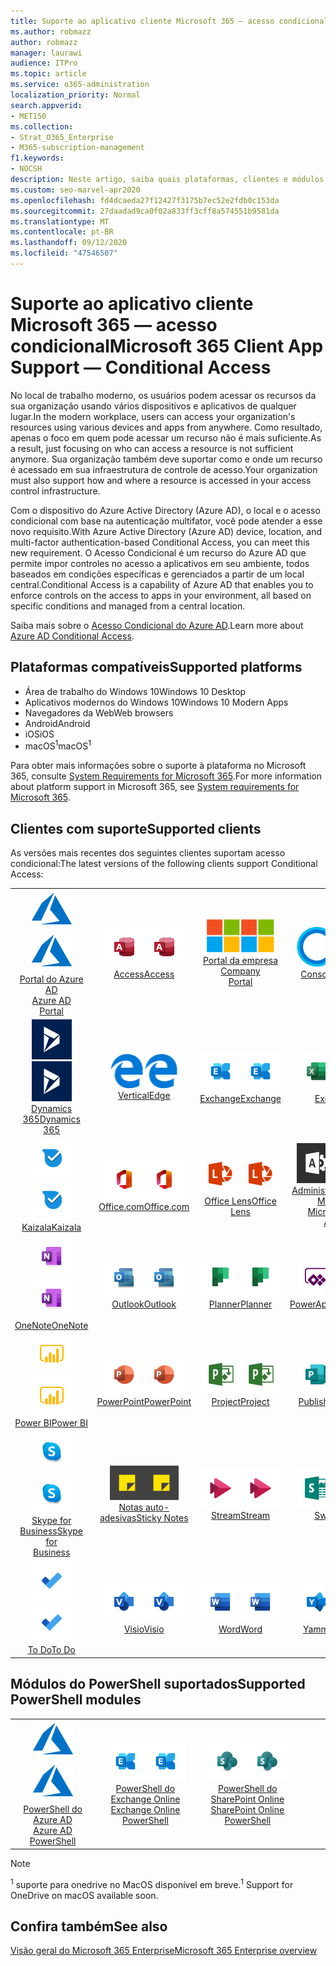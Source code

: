 ```yaml
---
title: Suporte ao aplicativo cliente Microsoft 365 — acesso condicional
ms.author: robmazz
author: robmazz
manager: laurawi
audience: ITPro
ms.topic: article
ms.service: o365-administration
localization_priority: Normal
search.appverid:
- MET150
ms.collection:
- Strat_O365_Enterprise
- M365-subscription-management
f1.keywords:
- NOCSH
description: Neste artigo, saiba quais plataformas, clientes e módulos do PowerShell suportam acesso condicional para o Microsoft 365.
ms.custom: seo-marvel-apr2020
ms.openlocfilehash: fd4dcaeda27f12427f3175b7ec52e2fdb0c153da
ms.sourcegitcommit: 27daadad9ca0f02a833ff3cff8a574551b9581da
ms.translationtype: MT
ms.contentlocale: pt-BR
ms.lasthandoff: 09/12/2020
ms.locfileid: "47546507"
---
```

# <a name="microsoft-365-client-app-support--conditional-access"></a><span data-ttu-id="5aeb2-103">Suporte ao aplicativo cliente Microsoft 365 — acesso condicional</span><span class="sxs-lookup"><span data-stu-id="5aeb2-103">Microsoft 365 Client App Support — Conditional Access</span></span>

<span data-ttu-id="5aeb2-104">No local de trabalho moderno, os usuários podem acessar os recursos da sua organização usando vários dispositivos e aplicativos de qualquer lugar.</span><span class="sxs-lookup"><span data-stu-id="5aeb2-104">In the modern workplace, users can access your organization's resources using various devices and apps from anywhere.</span></span> <span data-ttu-id="5aeb2-105">Como resultado, apenas o foco em quem pode acessar um recurso não é mais suficiente.</span><span class="sxs-lookup"><span data-stu-id="5aeb2-105">As a result, just focusing on who can access a resource is not sufficient anymore.</span></span> <span data-ttu-id="5aeb2-106">Sua organização também deve suportar como e onde um recurso é acessado em sua infraestrutura de controle de acesso.</span><span class="sxs-lookup"><span data-stu-id="5aeb2-106">Your organization must also support how and where a resource is accessed in your access control infrastructure.</span></span>

<span data-ttu-id="5aeb2-107">Com o dispositivo do Azure Active Directory (Azure AD), o local e o acesso condicional com base na autenticação multifator, você pode atender a esse novo requisito.</span><span class="sxs-lookup"><span data-stu-id="5aeb2-107">With Azure Active Directory (Azure AD) device, location, and multi-factor authentication-based Conditional Access, you can meet this new requirement.</span></span> <span data-ttu-id="5aeb2-108">O Acesso Condicional é um recurso do Azure AD que permite impor controles no acesso a aplicativos em seu ambiente, todos baseados em condições específicas e gerenciados a partir de um local central.</span><span class="sxs-lookup"><span data-stu-id="5aeb2-108">Conditional Access is a capability of Azure AD that enables you to enforce controls on the access to apps in your environment, all based on specific conditions and managed from a central location.</span></span>

<span data-ttu-id="5aeb2-109">Saiba mais sobre o [Acesso Condicional do Azure AD](https://docs.microsoft.com/azure/active-directory/conditional-access/).</span><span class="sxs-lookup"><span data-stu-id="5aeb2-109">Learn more about [Azure AD Conditional Access](https://docs.microsoft.com/azure/active-directory/conditional-access/).</span></span>

## <a name="supported-platforms"></a><span data-ttu-id="5aeb2-110">Plataformas compatíveis</span><span class="sxs-lookup"><span data-stu-id="5aeb2-110">Supported platforms</span></span>

 - <span data-ttu-id="5aeb2-111">Área de trabalho do Windows 10</span><span class="sxs-lookup"><span data-stu-id="5aeb2-111">Windows 10 Desktop</span></span>
 - <span data-ttu-id="5aeb2-112">Aplicativos modernos do Windows 10</span><span class="sxs-lookup"><span data-stu-id="5aeb2-112">Windows 10 Modern Apps</span></span>
 - <span data-ttu-id="5aeb2-113">Navegadores da Web</span><span class="sxs-lookup"><span data-stu-id="5aeb2-113">Web browsers</span></span>
 - <span data-ttu-id="5aeb2-114">Android</span><span class="sxs-lookup"><span data-stu-id="5aeb2-114">Android</span></span>
 - <span data-ttu-id="5aeb2-115">iOS</span><span class="sxs-lookup"><span data-stu-id="5aeb2-115">iOS</span></span>
 - <span data-ttu-id="5aeb2-116">macOS<sup>1</sup></span><span class="sxs-lookup"><span data-stu-id="5aeb2-116">macOS<sup>1</sup></span></span>

<span data-ttu-id="5aeb2-117">Para obter mais informações sobre o suporte à plataforma no Microsoft 365, consulte [System Requirements for Microsoft 365](https://products.office.com/office-system-requirements).</span><span class="sxs-lookup"><span data-stu-id="5aeb2-117">For more information about platform support in Microsoft 365, see [System requirements for Microsoft 365](https://products.office.com/office-system-requirements).</span></span>

## <a name="supported-clients"></a><span data-ttu-id="5aeb2-118">Clientes com suporte</span><span class="sxs-lookup"><span data-stu-id="5aeb2-118">Supported clients</span></span>

<span data-ttu-id="5aeb2-119">As versões mais recentes dos seguintes clientes suportam acesso condicional:</span><span class="sxs-lookup"><span data-stu-id="5aeb2-119">The latest versions of the following clients support Conditional Access:</span></span>

| | | | | | |
|:---:|:---:|:---:|:---:|:---:|:---:|
| <span data-ttu-id="5aeb2-120">![Ícone do Azure](../media/o365-azure-64x64.png)</span><span class="sxs-lookup"><span data-stu-id="5aeb2-120">![Azure icon](../media/o365-azure-64x64.png)</span></span> <br> [<span data-ttu-id="5aeb2-121">Portal do Azure AD <br></span><span class="sxs-lookup"><span data-stu-id="5aeb2-121">Azure AD <br> Portal </span></span>](https://azure.microsoft.com/features/azure-portal/) | <span data-ttu-id="5aeb2-122">![Ícone do Access](../media/o365-access-64x64.png)</span><span class="sxs-lookup"><span data-stu-id="5aeb2-122">![Access icon](../media/o365-access-64x64.png)</span></span> <br> [<span data-ttu-id="5aeb2-123">Access</span><span class="sxs-lookup"><span data-stu-id="5aeb2-123">Access</span></span>](https://products.office.com/access) | <span data-ttu-id="5aeb2-124">![Ícone do portal da empresa](../media/o365-microsoft-64x64.png)</span><span class="sxs-lookup"><span data-stu-id="5aeb2-124">![Company portal icon](../media/o365-microsoft-64x64.png)</span></span> <br> [<span data-ttu-id="5aeb2-125">Portal da empresa <br></span><span class="sxs-lookup"><span data-stu-id="5aeb2-125">Company <br> Portal </span></span>](https://docs.microsoft.com/intune-user-help/sign-in-to-the-company-portal)  | <span data-ttu-id="5aeb2-126">![Ícone da Cortana](../media/o365-cortana-64x64.png)</span><span class="sxs-lookup"><span data-stu-id="5aeb2-126">![Cortana icon](../media/o365-cortana-64x64.png)</span></span> <br> [<span data-ttu-id="5aeb2-127">Consome</span><span class="sxs-lookup"><span data-stu-id="5aeb2-127">Cortana</span></span>](https://www.microsoft.com/cortana) | <span data-ttu-id="5aeb2-128">![Ícone do Delve](../media/o365-delve-64x64.png)</span><span class="sxs-lookup"><span data-stu-id="5aeb2-128">![Delve icon](../media/o365-delve-64x64.png)</span></span> <br> [<span data-ttu-id="5aeb2-129">Delve</span><span class="sxs-lookup"><span data-stu-id="5aeb2-129">Delve</span></span>](https://products.office.com/business/intelligent-search) 
| <span data-ttu-id="5aeb2-130">![Ícone do Dynamics 365](../media/o365-dynamics365-64x64.png)</span><span class="sxs-lookup"><span data-stu-id="5aeb2-130">![Dynamics 365 icon](../media/o365-dynamics365-64x64.png)</span></span> <br> [<span data-ttu-id="5aeb2-131">Dynamics 365</span><span class="sxs-lookup"><span data-stu-id="5aeb2-131">Dynamics 365</span></span>](https://dynamics.microsoft.com) | <span data-ttu-id="5aeb2-132">![Ícone de borda](../media/o365-edge-64x64.png)</span><span class="sxs-lookup"><span data-stu-id="5aeb2-132">![Edge icon](../media/o365-edge-64x64.png)</span></span> <br> [<span data-ttu-id="5aeb2-133">Vertical</span><span class="sxs-lookup"><span data-stu-id="5aeb2-133">Edge</span></span>](https://www.microsoft.com/windows/microsoft-edge) | <span data-ttu-id="5aeb2-134">![Ícone do Exchange](../media/o365-exchange-64x64.png)</span><span class="sxs-lookup"><span data-stu-id="5aeb2-134">![Exchange icon](../media/o365-exchange-64x64.png)</span></span> <br> [<span data-ttu-id="5aeb2-135">Exchange</span><span class="sxs-lookup"><span data-stu-id="5aeb2-135">Exchange</span></span>](https://products.office.com/exchange/exchange-online) | <span data-ttu-id="5aeb2-136">![Ícone do Excel](../media/o365-excel-64x64.png)</span><span class="sxs-lookup"><span data-stu-id="5aeb2-136">![Excel icon](../media/o365-excel-64x64.png)</span></span> <br> [<span data-ttu-id="5aeb2-137">Excel</span><span class="sxs-lookup"><span data-stu-id="5aeb2-137">Excel</span></span>](https://products.office.com/excel) | <span data-ttu-id="5aeb2-138">![Ícone do Forms](../media/o365-forms-64x64.png)</span><span class="sxs-lookup"><span data-stu-id="5aeb2-138">![Forms icon](../media/o365-forms-64x64.png)</span></span> <br> [<span data-ttu-id="5aeb2-139">Forms</span><span class="sxs-lookup"><span data-stu-id="5aeb2-139">Forms</span></span>](https://flow.microsoft.com/connectors/shared_microsoftforms/microsoft-forms/) 
| <span data-ttu-id="5aeb2-140">![Ícone do Kaizala](../media/o365-kaizala-64x64.png)</span><span class="sxs-lookup"><span data-stu-id="5aeb2-140">![Kaizala icon](../media/o365-kaizala-64x64.png)</span></span> <br> [<span data-ttu-id="5aeb2-141">Kaizala</span><span class="sxs-lookup"><span data-stu-id="5aeb2-141">Kaizala</span></span>](https://products.office.com/en/business/microsoft-kaizala) | <span data-ttu-id="5aeb2-142">![Ícone de Office.com](../media/o365-office-64x64.png)</span><span class="sxs-lookup"><span data-stu-id="5aeb2-142">![Office.com icon](../media/o365-office-64x64.png)</span></span> <br> [<span data-ttu-id="5aeb2-143">Office.com</span><span class="sxs-lookup"><span data-stu-id="5aeb2-143">Office.com</span></span>](https://www.office.com/) | <span data-ttu-id="5aeb2-144">![Ícone de lente](../media/o365-lens-64x64.png)</span><span class="sxs-lookup"><span data-stu-id="5aeb2-144">![Lens icon](../media/o365-lens-64x64.png)</span></span> <br> [<span data-ttu-id="5aeb2-145">Office Lens</span><span class="sxs-lookup"><span data-stu-id="5aeb2-145">Office Lens</span></span>](https://www.microsoft.com/p/office-lens/9wzdncrfj3t8?activetab=pivot%3Aoverviewtab) | <span data-ttu-id="5aeb2-146">![Ícone de administração do Office 365](../media/o365-o365admin-64x64.png)</span><span class="sxs-lookup"><span data-stu-id="5aeb2-146">![Office 365 Admin icon](../media/o365-o365admin-64x64.png)</span></span> <br> [<span data-ttu-id="5aeb2-147">Administrador 365 da Microsoft <br></span><span class="sxs-lookup"><span data-stu-id="5aeb2-147">Microsoft 365 <br> Admin</span></span>](https://products.office.com/business/manage-office-365-admin-app) | <span data-ttu-id="5aeb2-148">![Ícone do OneDrive for Business](../media/o365-OneDrive-64x64.png)</span><span class="sxs-lookup"><span data-stu-id="5aeb2-148">![OneDrive for Business icon](../media/o365-OneDrive-64x64.png)</span></span> <br> [<span data-ttu-id="5aeb2-149">OneDrive<sup>1</sup></span><span class="sxs-lookup"><span data-stu-id="5aeb2-149">OneDrive<sup>1</sup></span></span>](https://products.office.com/onedrive-for-business/online-cloud-storage) 
| <span data-ttu-id="5aeb2-150">![Ícone do OneNote](../media/o365-OneNote-64x64.png)</span><span class="sxs-lookup"><span data-stu-id="5aeb2-150">![OneNote icon](../media/o365-OneNote-64x64.png)</span></span> <br> [<span data-ttu-id="5aeb2-151">OneNote</span><span class="sxs-lookup"><span data-stu-id="5aeb2-151">OneNote</span></span>](https://products.office.com/onenote) | <span data-ttu-id="5aeb2-152">![Ícone do Outlook](../media/o365-outlook-64x64.png)</span><span class="sxs-lookup"><span data-stu-id="5aeb2-152">![Outlook icon](../media/o365-outlook-64x64.png)</span></span> <br> [<span data-ttu-id="5aeb2-153">Outlook</span><span class="sxs-lookup"><span data-stu-id="5aeb2-153">Outlook</span></span>](https://products.office.com/outlook) | <span data-ttu-id="5aeb2-154">![Ícone do Planner](../media/o365-planner-64x64.png)</span><span class="sxs-lookup"><span data-stu-id="5aeb2-154">![Planner icon](../media/o365-planner-64x64.png)</span></span> <br> [<span data-ttu-id="5aeb2-155">Planner</span><span class="sxs-lookup"><span data-stu-id="5aeb2-155">Planner</span></span>](https://products.office.com/business/task-management-software) | <span data-ttu-id="5aeb2-156">![Ícone do PowerApps](../media/o365-powerapps-64x64.png)</span><span class="sxs-lookup"><span data-stu-id="5aeb2-156">![PowerApps icon](../media/o365-powerapps-64x64.png)</span></span> <br> [<span data-ttu-id="5aeb2-157">PowerApps</span><span class="sxs-lookup"><span data-stu-id="5aeb2-157">PowerApps</span></span>](https://powerapps.microsoft.com) | <span data-ttu-id="5aeb2-158">![Ícone de automatização de energia](../media/o365-flow-64x64.png)</span><span class="sxs-lookup"><span data-stu-id="5aeb2-158">![Power Automate icon](../media/o365-flow-64x64.png)</span></span> <br> [<span data-ttu-id="5aeb2-159"><br>Automatização de energia</span><span class="sxs-lookup"><span data-stu-id="5aeb2-159">Power <br> Automate</span></span>](https://flow.microsoft.com)
| <span data-ttu-id="5aeb2-160">![Ícone do PowerBI](../media/o365-powerbi-64x64.png)</span><span class="sxs-lookup"><span data-stu-id="5aeb2-160">![PowerBI icon](../media/o365-powerbi-64x64.png)</span></span> <br> [<span data-ttu-id="5aeb2-161">Power BI</span><span class="sxs-lookup"><span data-stu-id="5aeb2-161">Power BI</span></span>](https://powerbi.microsoft.com) | <span data-ttu-id="5aeb2-162">![Ícone do PowerPoint](../media/o365-powerpoint-64x64.png)</span><span class="sxs-lookup"><span data-stu-id="5aeb2-162">![PowerPoint icon](../media/o365-powerpoint-64x64.png)</span></span> <br> [<span data-ttu-id="5aeb2-163">PowerPoint</span><span class="sxs-lookup"><span data-stu-id="5aeb2-163">PowerPoint</span></span>](https://products.office.com/powerpoint) | <span data-ttu-id="5aeb2-164">![Ícone do Project](../media/o365-project-64x64.png)</span><span class="sxs-lookup"><span data-stu-id="5aeb2-164">![Project icon](../media/o365-project-64x64.png)</span></span> <br> [<span data-ttu-id="5aeb2-165">Project</span><span class="sxs-lookup"><span data-stu-id="5aeb2-165">Project</span></span>](https://products.office.com/project) | <span data-ttu-id="5aeb2-166">![Ícone do Publisher](../media/o365-publisher-64x64.png)</span><span class="sxs-lookup"><span data-stu-id="5aeb2-166">![Publisher icon](../media/o365-publisher-64x64.png)</span></span> <br> [<span data-ttu-id="5aeb2-167">Publisher</span><span class="sxs-lookup"><span data-stu-id="5aeb2-167">Publisher</span></span>](https://products.office.com/publisher) | <span data-ttu-id="5aeb2-168">![Ícone do SharePoint](../media/o365-sharepoint-64x64.png)</span><span class="sxs-lookup"><span data-stu-id="5aeb2-168">![SharePoint icon](../media/o365-sharepoint-64x64.png)</span></span> <br> [<span data-ttu-id="5aeb2-169">Do</span><span class="sxs-lookup"><span data-stu-id="5aeb2-169">Sharepoint</span></span>](https://products.office.com/sharepoint) 
| <span data-ttu-id="5aeb2-170">![Ícone do Skype for Business](../media/o365-skypeforbusiness-64x64.png)</span><span class="sxs-lookup"><span data-stu-id="5aeb2-170">![Skype for Business icon](../media/o365-skypeforbusiness-64x64.png)</span></span> <br> [<span data-ttu-id="5aeb2-171">Skype for <br> Business</span><span class="sxs-lookup"><span data-stu-id="5aeb2-171">Skype for <br> Business</span></span>](https://www.skype.com/business/) | <span data-ttu-id="5aeb2-172">![Ícone de notas auto-adesivas](../media/o365-stickynotes-64x64.png)</span><span class="sxs-lookup"><span data-stu-id="5aeb2-172">![Sticky Notes icon](../media/o365-stickynotes-64x64.png)</span></span> <br> [<span data-ttu-id="5aeb2-173">Notas auto-adesivas</span><span class="sxs-lookup"><span data-stu-id="5aeb2-173">Sticky Notes</span></span>](https://www.microsoft.com/p/microsoft-sticky-notes/9nblggh4qghw) | <span data-ttu-id="5aeb2-174">![Ícone do Stream](../media/o365-stream-64x64.png)</span><span class="sxs-lookup"><span data-stu-id="5aeb2-174">![Stream icon](../media/o365-stream-64x64.png)</span></span> <br> [<span data-ttu-id="5aeb2-175">Stream</span><span class="sxs-lookup"><span data-stu-id="5aeb2-175">Stream</span></span>](https://stream.microsoft.com) | <span data-ttu-id="5aeb2-176">![Ícone do Sway](../media/o365-sway-64x64.png)</span><span class="sxs-lookup"><span data-stu-id="5aeb2-176">![Sway icon](../media/o365-sway-64x64.png)</span></span> <br> [<span data-ttu-id="5aeb2-177">Sway</span><span class="sxs-lookup"><span data-stu-id="5aeb2-177">Sway</span></span>](https://sway.com) | <span data-ttu-id="5aeb2-178">![Ícone do Teams](../media/o365-teams-64x64.png)</span><span class="sxs-lookup"><span data-stu-id="5aeb2-178">![Teams icon](../media/o365-teams-64x64.png)</span></span> <br> [<span data-ttu-id="5aeb2-179">Teams</span><span class="sxs-lookup"><span data-stu-id="5aeb2-179">Teams</span></span>](https://products.office.com/microsoft-teams/group-chat-software) 
| <span data-ttu-id="5aeb2-180">![Ícone de tarefas pendentes](../media/o365-todo-64x64.png)</span><span class="sxs-lookup"><span data-stu-id="5aeb2-180">![To Do icon](../media/o365-todo-64x64.png)</span></span> <br> [<span data-ttu-id="5aeb2-181">To Do</span><span class="sxs-lookup"><span data-stu-id="5aeb2-181">To Do</span></span>](https://todo.microsoft.com) | <span data-ttu-id="5aeb2-182">![Ícone do Visio](../media/o365-visio-64x64.png)</span><span class="sxs-lookup"><span data-stu-id="5aeb2-182">![Visio icon](../media/o365-visio-64x64.png)</span></span> <br> [<span data-ttu-id="5aeb2-183">Visio</span><span class="sxs-lookup"><span data-stu-id="5aeb2-183">Visio</span></span>](https://products.office.com/visio/flowchart-software) | <span data-ttu-id="5aeb2-184">![Ícone do Word](../media/o365-word-64x64.png)</span><span class="sxs-lookup"><span data-stu-id="5aeb2-184">![Word icon](../media/o365-word-64x64.png)</span></span> <br> [<span data-ttu-id="5aeb2-185">Word</span><span class="sxs-lookup"><span data-stu-id="5aeb2-185">Word</span></span>](https://products.office.com/word) | <span data-ttu-id="5aeb2-186">![Ícone do Yammer](../media/o365-yammer-64x64.png)</span><span class="sxs-lookup"><span data-stu-id="5aeb2-186">![Yammer icon](../media/o365-yammer-64x64.png)</span></span> <br> [<span data-ttu-id="5aeb2-187">Yammer</span><span class="sxs-lookup"><span data-stu-id="5aeb2-187">Yammer</span></span>](https://products.office.com/yammer/yammer-overview)

## <a name="supported-powershell-modules"></a><span data-ttu-id="5aeb2-188">Módulos do PowerShell suportados</span><span class="sxs-lookup"><span data-stu-id="5aeb2-188">Supported PowerShell modules</span></span>

| | | | | | |
|:---:|:---:|:---:|:---:|:---:|:---:|
| <span data-ttu-id="5aeb2-189">![Ícone do Azure](../media/o365-azure-64x64.png)</span><span class="sxs-lookup"><span data-stu-id="5aeb2-189">![Azure icon](../media/o365-azure-64x64.png)</span></span> <br> [<span data-ttu-id="5aeb2-190">PowerShell do Azure AD <br></span><span class="sxs-lookup"><span data-stu-id="5aeb2-190">Azure AD <br> PowerShell</span></span>](https://docs.microsoft.com/powershell/azure/active-directory/overview?view=azureadps-2.0) | <span data-ttu-id="5aeb2-191">![Ícone do Exchange](../media/o365-exchange-64x64.png)</span><span class="sxs-lookup"><span data-stu-id="5aeb2-191">![Exchange icon](../media/o365-exchange-64x64.png)</span></span> <br> [<span data-ttu-id="5aeb2-192">PowerShell do Exchange Online <br></span><span class="sxs-lookup"><span data-stu-id="5aeb2-192">Exchange Online <br> PowerShell</span></span>](https://docs.microsoft.com/powershell/exchange/exchange-online-powershell) | <span data-ttu-id="5aeb2-193">![Ícone do SharePoint](../media/o365-sharepoint-64x64.png)</span><span class="sxs-lookup"><span data-stu-id="5aeb2-193">![SharePoint icon](../media/o365-sharepoint-64x64.png)</span></span> <br> [<span data-ttu-id="5aeb2-194">PowerShell do SharePoint Online <br></span><span class="sxs-lookup"><span data-stu-id="5aeb2-194">SharePoint Online <br> PowerShell</span></span>](https://docs.microsoft.com/powershell/sharepoint/sharepoint-online/connect-sharepoint-online)

> [!NOTE]
> <span data-ttu-id="5aeb2-195"><sup>1</sup> suporte para onedrive no MacOS disponível em breve.</span><span class="sxs-lookup"><span data-stu-id="5aeb2-195"><sup>1</sup> Support for OneDrive on macOS available soon.</span></span>

## <a name="see-also"></a><span data-ttu-id="5aeb2-196">Confira também</span><span class="sxs-lookup"><span data-stu-id="5aeb2-196">See also</span></span>

[<span data-ttu-id="5aeb2-197">Visão geral do Microsoft 365 Enterprise</span><span class="sxs-lookup"><span data-stu-id="5aeb2-197">Microsoft 365 Enterprise overview</span></span>](microsoft-365-overview.md)
